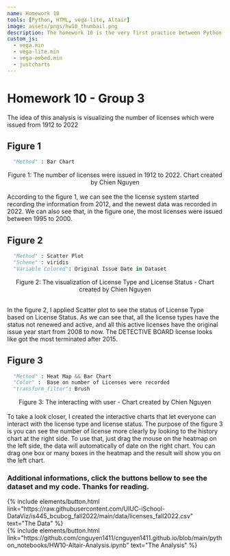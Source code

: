```yaml
---
name: Homework 10
tools: [Python, HTML, vega-lite, Altair]
image: assets/pngs/hw10_thumbail.png
description: The homework 10 is the very first practice between Python, Jerkyll, and Vega-Lite !
custom_js:
  - vega.min
  - vega-lite.min
  - vega-embed.min
  - justcharts
---
```



# Homework 10 - Group 3



The idea of this analysis is visualizing the number of licenses which were issued from 1912 to 2022
## Figure 1

```python
  "Method" : Bar Chart
```

<vegachart schema-url="{{ site.baseurl }}/assets/json/chart1.json" style="width: 100%"></vegachart>
 <center> Figure 1: The number of licenses were issued in 1912 to 2022. Chart created by Chien Nguyen </center>

<br />
According to the figure 1, we can see the the license system started recording the information from 2012, and the newest data was recorded in 2022.
We can also see that, in the figure one, the most licenses were issued between 1995 to 2000.

## Figure 2

```python
  "Method" : Scatter Plot
  "Scheme" : viridis
  "Variable Colored": Original Issue Date in Dataset
```

<vegachart schema-url="{{ site.baseurl }}/assets/json/scatter2.json" style="width: 100%"></vegachart>
 <center> Figure 2: The visualization of License Type and License Status - Chart created by Chien Nguyen </center>
<br />

In the figure 2, I applied Scatter plot to see the status of License Type based on License Status. As we can see that, all the license types have the status not renewed and active, and all this active licenses have the original issue year start from 2008 to now. The DETECTIVE BOARD license looks like got the most terminated after 2015.


## Figure 3

```python
  "Method" : Heat Map && Bar Chart 
  "Color" :  Base on number of Licenses were recorded
  "transform_filter": Brush
```

<vegachart schema-url="{{ site.baseurl }}/assets/json/dashboard_export.json" style="width: 100%"></vegachart>
<center> Figure 3: The interacting with user - Chart created by Chien Nguyen </center>
<br />
To take a look closer, I created the interactive charts that let everyone can interact with the license type and license status. The purpose of the figure 3 is you can see the number of license more clearly by looking to the history chart at the right side.
To use that, just drag the mouse on the heatmap on the left side, the data will automatically of date on the right chart. You can drag one box or many boxes in the heatmap and the result will show you on the left chart.


### Additional informations, click the buttons bellow to see the dataset and my code. Thanks for reading.

<div class="left">
{% include elements/button.html link="https://raw.githubusercontent.com/UIUC-iSchool-DataViz/is445_bcubcg_fall2022/main/data/licenses_fall2022.csv" text="The Data" %}
</div>

<div class="right">
{% include elements/button.html link="https://github.com/cnguyen1411/cnguyen1411.github.io/blob/main/python_notebooks/HW10-Altair-Analysis.ipynb" text="The Analysis" %}
</div>

